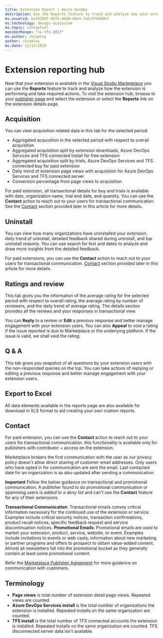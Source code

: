 ```yaml
---
title: Extension Report | Azure DevOps
description: Use the Reports feature to track and analyze how your extension is performing and take required actions.
ms.assetid: baf829df-0975-46d8-8dea-7a5c9f6968ef
ms.technology: devops-ecosystem
ms.topic: conceptual
monikerRange: ">= tfs-2017"
ms.author: chcomley
author: chcomley
ms.date: 11/12/2019
---
```


# Extension reporting hub

Now that your extension is available in the [Visual Studio Marketplace](/azure/devops/extend/extension-report) you can use the **Reports** feature to track and analyze how the extension is performing and take required actions.
To visit the extension hub, browse to your [publisher page](https://aka.ms/vsmarketplace-manage) and select the extension or select the **Reports** link on the extension details page.

## Acquisition

You can view acquisition related data in this tab for the selected period.

- Aggregated acquisition in the selected period with respect to overall acquisition
- Aggregated acquisition split by extension downloads, Azure DevOps Services and TFS connected install for free extension
- Aggregated acquisition split by trials, Azure DevOps Services and TFS connected buy for paid extension
- Daily trend of extension page views with acquisition for Azure DevOps Services and TFS connected server
- Conversion percentage from page views to acquisition

For paid extension, all transactional details for buy and trials is available with date, organization name, trial end date, and quantity. You can use the **Contact** action to reach out to your users for transactional communication. See the [Contact](#contact) section provided later in this article for more details.

## Uninstall

You can view how many organizations have uninstalled your extension, daily trend of uninstall, detailed feedback shared during uninstall, and top uninstall reasons.
You can use search for text and dates to analyze and draw more insights from the detailed feedback.

For paid extensions, you can use the **Contact** action to reach out to your users for transactional communication. [Contact](#contact) section provided later in this article for more details.

## Ratings and review

This tab gives you the information of the average rating for the selected period with respect to overall rating, the average rating by number of reviewers, and the daily trend of average rating. The details section provides all the reviews and your responses in transactional view.

You can **Reply** to a review or **Edit** a previous response and better manage engagement with your extension users. You can also **Appeal** to void a rating if the issue reported is due to Marketplace or the underlying platform. If the issue is valid, we shall void the rating.

## Q & A

This tab gives you snapshot of all questions by your extension users with the non-responded queries on the top. You can take actions of replying or editing a previous response and better manage engagement with your extension users.

## Export to Excel

All data elements available in the reports page are also available for download in XLS format to aid creating your own custom reports.

<a id="contact" />

## Contact

For paid extension, you can use the <strong>Contact</strong> action to reach out to your users for transactional communication. this functionality is available only for publishers with contributor + access on the extension.

Marketplace brokers the first communication with the user as our privacy policy doesn't allow direct sharing of customer email addresses. Only users who have opted in for communication are sent the email.
Last contacted date for an organization is as also updated after sending a communication.

**Important** Follow the below guidance on transactional and promotional communication. A publisher found to do promotional communication or spamming users is _added to a deny list_ and can't use the **Contact** feature for any of their extensions.

**Transactional Communication**: Transactional emails convey critical information necessary for the continued use of the extension or service. Examples include critical security notices, transaction confirmations, product recall notices, specific feedback request and service discontinuation notices.
**Promotional Emails**: Promotional emails are used to market your extension, product, service, website, or event. Examples include invitations to events or web casts, information about new marketing or partner programs and offers to prospect to obtain value-added content. Almost all newsletters fall into the promotional bucket as they generally contain at least some promotional content.

Refer the [Marketplace Publisher Agreement](https://aka.ms/vsmarketplace-agreement) for more guidance on communication with customers.

## Terminology

- **Page views** is total number of extension detail page views. Repeated views are counted.
- **Azure DevOps Services install** is the total number of organizations the extension is installed. Repeated installs on the same organization are counted.
- **TFS install** is the total number of TFS connected accounts the extension is installed. Repeated installs on the same organization are counted. TFS disconnected server data isn't available.
